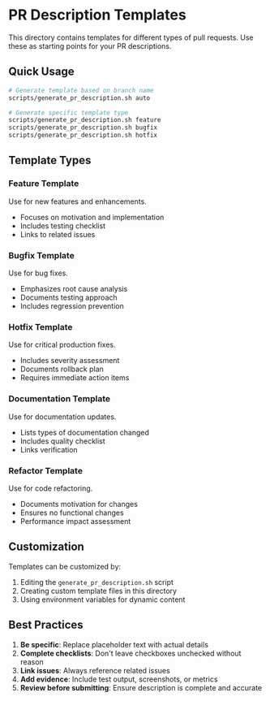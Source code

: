 # PR Description Templates

This directory contains templates for different types of pull requests. Use these as starting points for your PR descriptions.

## Quick Usage

```bash
# Generate template based on branch name
scripts/generate_pr_description.sh auto

# Generate specific template type
scripts/generate_pr_description.sh feature
scripts/generate_pr_description.sh bugfix
scripts/generate_pr_description.sh hotfix
```

## Template Types

### Feature Template
Use for new features and enhancements.
- Focuses on motivation and implementation
- Includes testing checklist
- Links to related issues

### Bugfix Template
Use for bug fixes.
- Emphasizes root cause analysis
- Documents testing approach
- Includes regression prevention

### Hotfix Template
Use for critical production fixes.
- Includes severity assessment
- Documents rollback plan
- Requires immediate action items

### Documentation Template
Use for documentation updates.
- Lists types of documentation changed
- Includes quality checklist
- Links verification

### Refactor Template
Use for code refactoring.
- Documents motivation for changes
- Ensures no functional changes
- Performance impact assessment

## Customization

Templates can be customized by:
1. Editing the `generate_pr_description.sh` script
2. Creating custom template files in this directory
3. Using environment variables for dynamic content

## Best Practices

1. **Be specific**: Replace placeholder text with actual details
2. **Complete checklists**: Don't leave checkboxes unchecked without reason
3. **Link issues**: Always reference related issues
4. **Add evidence**: Include test output, screenshots, or metrics
5. **Review before submitting**: Ensure description is complete and accurate